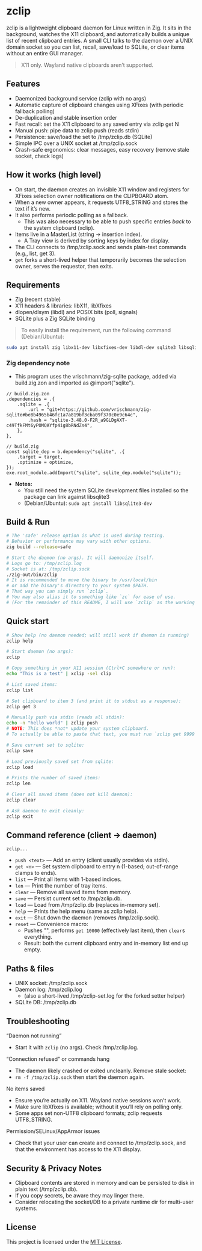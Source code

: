 # zclip 

zclip is a lightweight clipboard daemon for Linux written in Zig.
It sits in the background, watches the X11 clipboard, and automatically builds a unique list of recent clipboard entries.
A small CLI talks to the daemon over a UNIX domain socket so you can list, recall, save/load to SQLite, or clear items without an entire GUI manager.

> X11 only. Wayland native clipboards aren’t supported.

## Features

 - Daemonized background service (zclip with no args)
 - Automatic capture of clipboard changes using XFixes (with periodic fallback polling)
 - De-duplication and stable insertion order
 - Fast recall: set the X11 clipboard to any saved entry via zclip get N
 - Manual push: pipe data to zclip push (reads stdin)
 - Persistence: save/load the set to /tmp/zclip.db (SQLite)
 - Simple IPC over a UNIX socket at /tmp/zclip.sock
 - Crash-safe ergonomics: clear messages, easy recovery (remove stale socket, check logs)

## How it works (high level)

 - On start, the daemon creates an invisible X11 window and registers for XFixes selection owner notifications on the CLIPBOARD atom.
 - When a new owner appears, it requests UTF8_STRING and stores the text if it’s new.
 - It also performs periodic polling as a fallback.
    - This was also necessary to be able to push specific entries *back* to the system clipboard (xclip).
 - Items live in a MasterList (string → insertion index).
    - A Tray view is derived by sorting keys by index for display.
 - The CLI connects to /tmp/zclip.sock and sends plain-text commands (e.g., list, get 3).
 - `get` forks a short-lived helper that temporarily becomes the selection owner, serves the requestor, then exits.

## Requirements

 - Zig (recent stable)
 - X11 headers & libraries: libX11, libXfixes
 - dlopen/dlsym (libdl) and POSIX bits (poll, signals)
 - SQLite plus a Zig SQLite binding 

> To easily install the requirement, run the following command (Debian/Ubuntu):
```bash
sudo apt install zig libx11-dev libxfixes-dev libdl-dev sqlite3 libsqlite3-dev
```

### Zig dependency note

 - This program uses the vrischmann/zig-sqlite package, added via build.zig.zon and imported as @import("sqlite").

```zig
// build.zig.zon
.dependencies = .{
    .sqlite = .{
        .url = "git+https://github.com/vrischmann/zig-sqlite#be8b4965b46fc1a7a819bf3cba09f370c0e9c64c",
        .hash = "sqlite-3.48.0-F2R_a9GLDgAXT-c49TfkFMt6yPOMQAYfp4ig8bRNdZs4",
    },
},

// build.zig
const sqlite_dep = b.dependency("sqlite", .{
    .target = target,
    .optimize = optimize,
});
exe.root_module.addImport("sqlite", sqlite_dep.module("sqlite"));
```

 - **Notes:**
    - You still need the system SQLite development files installed so the package can link against libsqlite3
    - (Debian/Ubuntu): `sudo apt install libsqlite3-dev`

## Build & Run

```bash
# The 'safe' release option is what is used during testing.
# Behavior or performance may vary with other options.
zig build --release=safe 

# Start the daemon (no args). It will daemonize itself.
# Logs go to: /tmp/zclip.log
# Socket is at: /tmp/zclip.sock
./zig-out/bin/zclip
# It is recommended to move the binary to /usr/local/bin 
# or add the binary's directory to your system $PATH.
# That way you can simply run `zclip`. 
# You may also alias it to something like `zc` for ease of use. 
# (For the remainder of this README, I will use `zclip` as the working command.)
```

## Quick start

```bash
# Show help (no daemon needed; will still work if daemon is running)
zclip help

# Start daemon (no args):
zclip

# Copy something in your X11 session (Ctrl+C somewhere or run):
echo "This is a test" | xclip -sel clip

# List saved items:
zclip list

# Set clipboard to item 3 (and print it to stdout as a response):
zclip get 3

# Manually push via stdin (reads all stdin):
echo -n "hello world" | zclip push
# NOTE: This does *not* update your system clipboard. 
# To actually be able to paste that text, you must run `zclip get 9999` (which gets the last item; assuming you don't actually have over 9999 items)

# Save current set to sqlite:
zclip save

# Load previously saved set from sqlite:
zclip load

# Prints the number of saved items:
zclip len

# Clear all saved items (does not kill daemon):
zclip clear

# Ask daemon to exit cleanly:
zclip exit
```

## Command reference (client → daemon)
`zclip...`
 - `push <text>` — Add an entry (client usually provides via stdin).
 - `get <n>`     — Set system clipboard to entry n (1-based; out-of-range clamps to ends).
 - `list`        — Print all items with 1-based indices.
 - `len`         — Print the number of tray items.
 - `clear`       — Remove all saved items from memory.
 - `save`        — Persist current set to /tmp/zclip.db.
 - `load`        — Load from /tmp/zclip.db (replaces in-memory set).
 - `help`        — Prints the help menu (same as zclip help).
 - `exit`        — Shut down the daemon (removes /tmp/zclip.sock).
 - `reset`       — Convenience macro:
     - Pushes "", performs `get 10000` (effectively last item), then `clear`s everything.
     - Result: both the current clipboard entry and in-memory list end up empty.

## Paths & files

 - UNIX socket: /tmp/zclip.sock
 - Daemon log: /tmp/zclip.log
     - (also a short-lived /tmp/zclip-set.log for the forked setter helper)
 - SQLite DB: /tmp/zclip.db

## Troubleshooting

“Daemon not running”
 - Start it with `zclip` (no args). Check /tmp/zclip.log.

“Connection refused” or commands hang
 - The daemon likely crashed or exited uncleanly. Remove stale socket:
 - `rm -f /tmp/zclip.sock` then start the daemon again.

No items saved
 - Ensure you’re actually on X11. Wayland native sessions won’t work.
 - Make sure libXfixes is available; without it you’ll rely on polling only.
 - Some apps set non-UTF8 clipboard formats; zclip requests UTF8_STRING.

Permission/SELinux/AppArmor issues
 - Check that your user can create and connect to /tmp/zclip.sock, and that the environment has access to the X11 display.

## Security & Privacy Notes

 - Clipboard contents are stored in memory and can be persisted to disk in plain text (/tmp/zclip.db).
 - If you copy secrets, be aware they may linger there.
 - Consider relocating the socket/DB to a private runtime dir for multi-user systems.

## License

This project is licensed under the [MIT License](./LICENSE).

